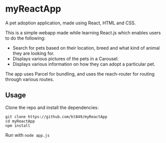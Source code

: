 # myReactApp
A pet adoption application, made using React, HTML and CSS.


This is a simple webapp made while learning React.js which enables users to do the following:
- Search for pets based on their location, breed and what kind of animal they are looking for.
- Displays various pictures of the pets in a Carousel.
- Displays various information on how they can adopt a particular pet.

The app uses Parcel for bundling, and uses the reach-router for routing through various routes.

## Usage
Clone the repo and install the dependencies:

```
git clone https://github.com/kt849/myReactApp
cd myReactApp
npm install
```

Run with `node app.js`

